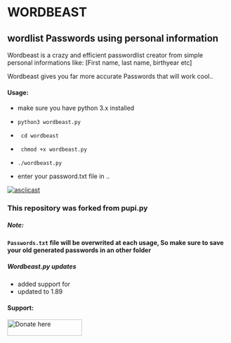 # WORDBEAST
##  wordlist Passwords using personal information

Wordbeast is a crazy and efficient passwordlist creator from simple personal informations like: [First name, last name, birthyear etc]

 Wordbeast gives you far more accurate Passwords that will work cool..

#### Usage:
- make sure you have python 3.x installed 
- ``python3 wordbeast.py``


- `` cd wordbeast``
 -  `` chmod +x wordbeast.py``
   - ``./wordbeast.py``
- enter your password.txt file in ..

[![asciicast](https://asciinema.org/a/137214.png)](https://asciinema.org/a/137214)
### This repository was forked from pupi.py
##### Note: 
**``Passwords.txt`` file will be overwrited at each usage, So make sure to save your old generated passwords in an other folder**

##### Wordbeast.py updates
- added support for 
- updated to 1.89

#### Support: 
<a href="PayPal.com/azeezhero" target="_blank">
    <img width="170" height="37" alt="Donate here" src="https://camo.githubusercontent.com/">
</a>